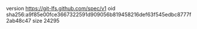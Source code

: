 version https://git-lfs.github.com/spec/v1
oid sha256:a9f85e00fce3667322591d909056b819458216def63f545edbc8777f2ab48c47
size 24295
